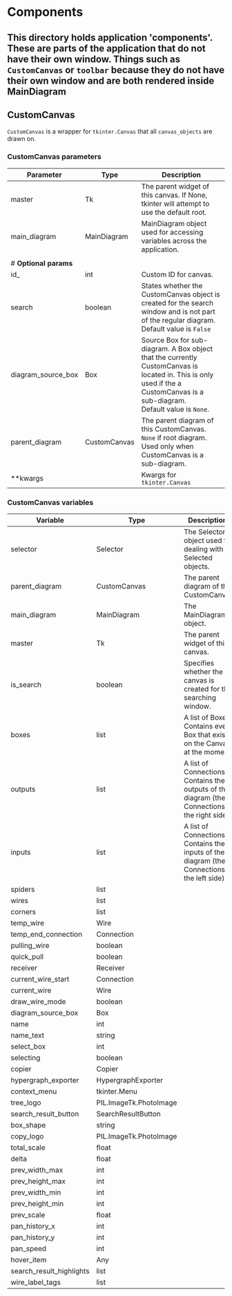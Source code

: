 
# Components

This directory holds application 'components'. These are parts of the application that do not have their own
window. Things such as `CustomCanvas` or `toolbar` because they do not have their own window and are both rendered
inside MainDiagram
---

## CustomCanvas

`CustomCanvas` is a wrapper for `tkinter.Canvas` that all `canvas_objects` are drawn on.

### CustomCanvas parameters

| **Parameter**         | **Type**     | **Description**                                                                                                                                                                 | 
|-----------------------|--------------|---------------------------------------------------------------------------------------------------------------------------------------------------------------------------------|
| master                | Tk           | The parent widget of this canvas. If None, tkinter will attempt to use the default root.                                                                                        |
| main_diagram          | MainDiagram  | MainDiagram object used for accessing variables across the application.                                                                                                         |
|                       |              |                                                                                                                                                                                 |
| # **Optional params** |              |                                                                                                                                                                                 |
| id_                   | int          | Custom ID for canvas.                                                                                                                                                           |
| search                | boolean      | States whether the CustomCanvas object is created for the search window and is not part of the regular diagram.<br/> Default value is `False`                                   |
| diagram_source_box    | Box          | Source Box for sub-diagram. A Box object that the currently CustomCanvas is located in. This is only used if the a CustomCanvas is a sub-diagram.<br/> Default value is `None`. |
| parent_diagram        | CustomCanvas | The parent diagram of this CustomCanvas. `None` if root diagram. Used only when CustomCanvas is a sub-diagram.                                                                  |
| **kwargs              |              | Kwargs for `tkinter.Canvas`                                                                                                                                                     |


### CustomCanvas variables

| **Variable**             | **Type**               | **Descriptions**                                                                                |
|--------------------------|------------------------|-------------------------------------------------------------------------------------------------|
| selector                 | Selector               | The Selector object used for dealing with Selected objects.                                     |
| parent_diagram           | CustomCanvas           | The parent diagram of the CustomCanvas.                                                         |
| main_diagram             | MainDiagram            | The MainDiagram object.                                                                         |
| master                   | Tk                     | The parent widget of this canvas.                                                               |
| is_search                | boolean                | Specifies whether the canvas is created for the searching window.                               |
| boxes                    | list                   | A list of Boxes. Contains every Box that exists on the Canvas at the moment.                    |
| outputs                  | list                   | A list of Connections. Contains the outputs of the diagram (the Connections on the right side). |
| inputs                   | list                   | A list of Connections. Contains the inputs of the diagram (the Connections on the left side).   |
| spiders                  | list                   |                                                                                                 |
| wires                    | list                   |                                                                                                 |
| corners                  | list                   |                                                                                                 |
| temp_wire                | Wire                   |                                                                                                 |
| temp_end_connection      | Connection             |                                                                                                 |
| pulling_wire             | boolean                |                                                                                                 |
| quick_pull               | boolean                |                                                                                                 |
| receiver                 | Receiver               |                                                                                                 |
| current_wire_start       | Connection             |                                                                                                 |
| current_wire             | Wire                   |                                                                                                 |
| draw_wire_mode           | boolean                |                                                                                                 |
| diagram_source_box       | Box                    |                                                                                                 |
| name                     | int                    |                                                                                                 |
| name_text                | string                 |                                                                                                 |
| select_box               | int                    |                                                                                                 |
| selecting                | boolean                |                                                                                                 |
| copier                   | Copier                 |                                                                                                 |
| hypergraph_exporter      | HypergraphExporter     |                                                                                                 |
| context_menu             | tkinter.Menu           |                                                                                                 |
| tree_logo                | PIL.ImageTk.PhotoImage |                                                                                                 |
| search_result_button     | SearchResultButton     |                                                                                                 |
| box_shape                | string                 |                                                                                                 |
| copy_logo                | PIL.ImageTk.PhotoImage |                                                                                                 |
| total_scale              | float                  |                                                                                                 |
| delta                    | float                  |                                                                                                 |
| prev_width_max           | int                    |                                                                                                 |
| prev_height_max          | int                    |                                                                                                 |
| prev_width_min           | int                    |                                                                                                 |
| prev_height_min          | int                    |                                                                                                 |
| prev_scale               | float                  |                                                                                                 |
| pan_history_x            | int                    |                                                                                                 |
| pan_history_y            | int                    |                                                                                                 |
| pan_speed                | int                    |                                                                                                 |
| hover_item               | Any                    |                                                                                                 |
| search_result_highlights | list                   |                                                                                                 |
| wire_label_tags          | list                   |                                                                                                 |



